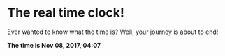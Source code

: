 # The real time clock!

Ever wanted to know what the time is? Well, your journey is about to end!

**The time is Nov 08, 2017, 04:07**